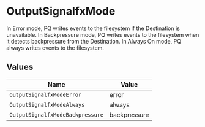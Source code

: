 # OutputSignalfxMode

In Error mode, PQ writes events to the filesystem if the Destination is unavailable. In Backpressure mode, PQ writes events to the filesystem when it detects backpressure from the Destination. In Always On mode, PQ always writes events to the filesystem.


## Values

| Name                             | Value                            |
| -------------------------------- | -------------------------------- |
| `OutputSignalfxModeError`        | error                            |
| `OutputSignalfxModeAlways`       | always                           |
| `OutputSignalfxModeBackpressure` | backpressure                     |